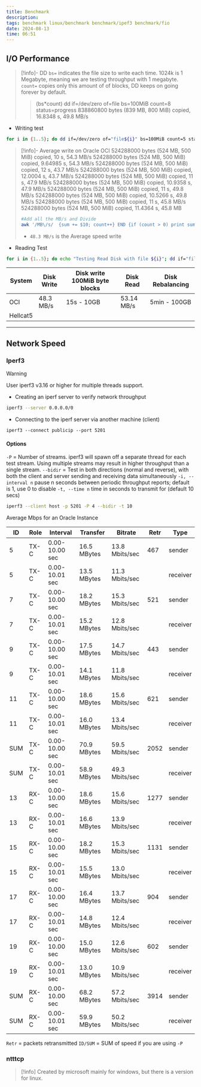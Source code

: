 ```yaml
---
title: Benchmark
description: 
tags: benchmark linux/benchmark benchmark/ipef3 benchmark/fio
date: 2024-08-13
time: 06:51
---
```


## I/O Performance

> [!info]-  DD
> `bs=` indicates the file size to write each time. 1024k is 1 Megabyte, meaning we are testing throughput with 1 megabyte.
> `count=` copies only this amount of of blocks, DD keeps on going forever by default.
> > (bs\*count)
> > dd if=/dev/zero of=file bs=100MiB count=8 status=progress
> > 838860800 bytes (839 MB, 800 MiB) copied, 16.8348 s, 49.8 MB/s

* Writing test

```bash
for i in {1..5}; do dd if=/dev/zero of="file${i}" bs=100MiB count=5 status=progress; done
```

>[!info]- Average write on Oracle OCI
>524288000 bytes (524 MB, 500 MiB) copied, 10 s, 54.3 MB/s
>524288000 bytes (524 MB, 500 MiB) copied, 9.64985 s, 54.3 MB/s
>524288000 bytes (524 MB, 500 MiB) copied, 12 s, 43.7 MB/s
>524288000 bytes (524 MB, 500 MiB) copied, 12.0004 s, 43.7 MB/s
>524288000 bytes (524 MB, 500 MiB) copied, 11 s, 47.9 MB/s
>524288000 bytes (524 MB, 500 MiB) copied, 10.9358 s, 47.9 MB/s
>524288000 bytes (524 MB, 500 MiB) copied, 11 s, 49.8 MB/s
>524288000 bytes (524 MB, 500 MiB) copied, 10.5266 s, 49.8 MB/s
>524288000 bytes (524 MB, 500 MiB) copied, 11 s, 45.8 MB/s
>524288000 bytes (524 MB, 500 MiB) copied, 11.4364 s, 45.8 MB
>```bash
>#Add all the MB/s and Divide
>awk '/MB\/s/  {sum += $10; count++} END {if (count > 0) print sum / count " MB/s"}'
>```
> * `48.3 MB/s` is the Average speed write

* Reading Test

```bash
for i in {1..5}; do echo "Testing Read Disk with file ${i}"; dd if="file${i}" of=/dev/null; done
```

| System   | Disk Write | Disk write 100MiB byte blocks | Disk Read  | Disk Rebalancing |
| -------- | ---------- | ----------------------------- | ---------- | ---------------- |
| OCI      | 48.3 MB/s  | 15s - 10GB                    | 53.14 MB/s | 5min - 100GB     |
| Hellcat5 |            |                               |            |                  |

---
## Network Speed

### Iperf3

> [!warning]
> User iperf3 v3.16 or higher for multiple threads support.

*  Creating an iperf server to verify network throughput

```bash
iperf3 --server 0.0.0.0/0
```

* Connecting to the iperf server via another machine (client)

```
iperf3 --connect publicip --port 5201
```

#### Options

`-P` =  Number of streams. iperf3 will spawn off a separate thread for each test stream. Using multiple streams may result in higher throughput than a single stream.
`--bidir` = Test in both directions (normal and reverse), with both the client and server sending and receiving data simultaneously
`-i, --interval n` pause n seconds between periodic throughput reports; default is 1, use 0 to disable
`-t, --time n` time in seconds to transmit for (default 10 secs)

```bash
iperf3 --client host -p 5201 -P 4 --bidir -t 10
```

Average Mbps for an Oracle Instance

| ID  | Role | Interval    | Transfer  | Bitrate     | Retr | Type    |
|-----|------|-------------|-----------|-------------|------|---------|
| 5   | TX-C | 0.00-10.00 sec | 16.5 MBytes | 13.8 Mbits/sec | 467  | sender  |
| 5   | TX-C | 0.00-10.01 sec | 13.5 MBytes | 11.3 Mbits/sec |      | receiver|
| 7   | TX-C | 0.00-10.00 sec | 18.2 MBytes | 15.3 Mbits/sec | 521  | sender  |
| 7   | TX-C | 0.00-10.01 sec | 15.2 MBytes | 12.8 Mbits/sec |      | receiver|
| 9   | TX-C | 0.00-10.00 sec | 17.5 MBytes | 14.7 Mbits/sec | 443  | sender  |
| 9   | TX-C | 0.00-10.01 sec | 14.1 MBytes | 11.8 Mbits/sec |      | receiver|
| 11  | TX-C | 0.00-10.00 sec | 18.6 MBytes | 15.6 Mbits/sec | 621  | sender  |
| 11  | TX-C | 0.00-10.01 sec | 16.0 MBytes | 13.4 Mbits/sec |      | receiver|
| SUM | TX-C | 0.00-10.00 sec | 70.9 MBytes | 59.5 Mbits/sec | 2052 | sender  |
| SUM | TX-C | 0.00-10.01 sec | 58.9 MBytes | 49.3 Mbits/sec |      | receiver|
| 13  | RX-C | 0.00-10.00 sec | 18.6 MBytes | 15.6 Mbits/sec | 1277 | sender  |
| 13  | RX-C | 0.00-10.01 sec | 16.6 MBytes | 13.9 Mbits/sec |      | receiver|
| 15  | RX-C | 0.00-10.00 sec | 18.2 MBytes | 15.3 Mbits/sec | 1131 | sender  |
| 15  | RX-C | 0.00-10.01 sec | 15.5 MBytes | 13.0 Mbits/sec |      | receiver|
| 17  | RX-C | 0.00-10.00 sec | 16.4 MBytes | 13.7 Mbits/sec | 904  | sender  |
| 17  | RX-C | 0.00-10.01 sec | 14.8 MBytes | 12.4 Mbits/sec |      | receiver|
| 19  | RX-C | 0.00-10.00 sec | 15.0 MBytes | 12.6 Mbits/sec | 602  | sender  |
| 19  | RX-C | 0.00-10.01 sec | 13.0 MBytes | 10.9 Mbits/sec |      | receiver|
| SUM | RX-C | 0.00-10.00 sec | 68.2 MBytes | 57.2 Mbits/sec | 3914 | sender  |
| SUM | RX-C | 0.00-10.01 sec | 59.9 MBytes | 50.2 Mbits/sec |      | receiver|


`Retr` = packets retransmitted
`ID/SUM` = SUM of speed if you are using `-P`

### ntttcp

> [!info]
> Created by microsoft mainly for windows, but there is a version for linux.
